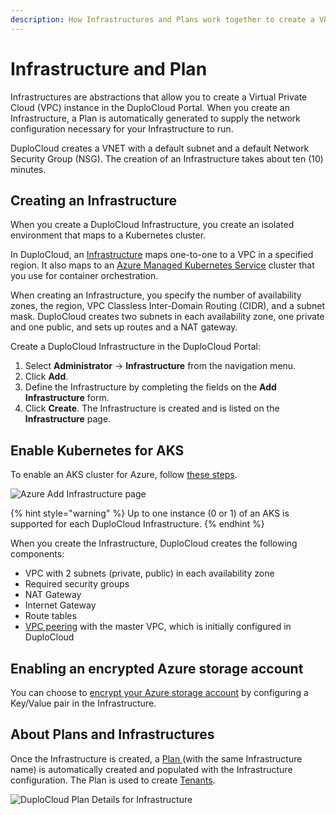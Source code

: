 ```yaml
---
description: How Infrastructures and Plans work together to create a VPC
---
```


# Infrastructure and Plan

Infrastructures are abstractions that allow you to create a Virtual Private Cloud (VPC) instance in the DuploCloud Portal. When you create an Infrastructure, a Plan is automatically generated to supply the network configuration necessary for your Infrastructure to run.&#x20;

DuploCloud creates a VNET with a default subnet and a default Network Security Group (NSG). The creation of an Infrastructure takes about ten (10) minutes.&#x20;

## Creating an Infrastructure

When you create a DuploCloud Infrastructure, you create an isolated environment that maps to a Kubernetes cluster.&#x20;

In DuploCloud, an [Infrastructure](../../../getting-started/application-focussed-interface/infrastructure.md) maps one-to-one to a VPC in a specified region. It also maps to an [Azure Managed Kubernetes Service](https://azure.microsoft.com/en-us/products/kubernetes-service) cluster that you use for container orchestration.&#x20;

When creating an Infrastructure, you specify the number of availability zones, the region, VPC Classless Inter-Domain Routing (CIDR), and a subnet mask. DuploCloud creates two subnets in each availability zone, one private and one public, and sets up routes and a NAT gateway.&#x20;

Create a DuploCloud Infrastructure in the DuploCloud Portal:

1. Select **Administrator** -> **Infrastructure** from the navigation menu.&#x20;
2. Click **Add**.
3. Define the Infrastructure by completing the fields on the **Add Infrastructure** form.&#x20;
4. Click **Create**. The Infrastructure is created and is listed on the **Infrastructure** page.

## Enable Kubernetes for AKS

To enable an AKS cluster for Azure, follow [these steps](aks-initial-setup.md#enabling-the-aks-kubernetes-cluster).

![Azure Add Infrastructure page](<../../../.gitbook/assets/Azure\_infra\_default (1).png>)

{% hint style="warning" %}
Up to one instance (0 or 1) of an AKS is supported for each DuploCloud Infrastructure.
{% endhint %}

When you create the Infrastructure, DuploCloud creates the following components:

* VPC with 2 subnets (private, public) in each availability zone
* Required security groups
* NAT Gateway
* Internet Gateway
* Route tables
* [VPC peering](../../../aws/aws-services/virtual-private-cloud-vpc-peering.md) with the master VPC, which is initially configured in DuploCloud

## Enabling an encrypted Azure storage account

You can choose to [encrypt your Azure storage account](encrypted-storage-account.md) by configuring a Key/Value pair in the Infrastructure.&#x20;

## About Plans and Infrastructures

Once the Infrastructure is created, a [Plan ](../../../getting-started/application-focussed-interface/plan.md)(with the same Infrastructure name) is automatically created and populated with the Infrastructure configuration. The Plan is used to create [Tenants](../tenant-environment.md).

![DuploCloud Plan Details for Infrastructure](../../../.gitbook/assets/Azure\_plan\_details.png)
